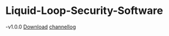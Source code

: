# Liquid-Loop-Security-Software


-v1.0.0
[Download](https://github.com/amalprasad0/Liquid-Loop-Security-Software/releases/tag/v1.0.0)
[channellog]()

